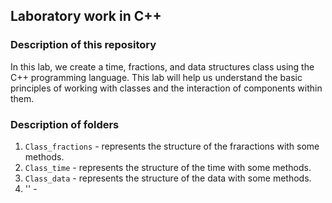 ## Laboratory work in C++
### Description of this repository
In this lab, we create a time, fractions, and data structures class using the C++ programming language. This lab will help us understand the basic principles of working with classes and the interaction of components within them.
### Description of folders
1. `Class_fractions` - represents the structure of the fraractions with some methods.
2. `Class_time` - represents the structure of the time with some methods.
3. `Class_data` - represents the structure of the data with some methods.
4. '' - 
